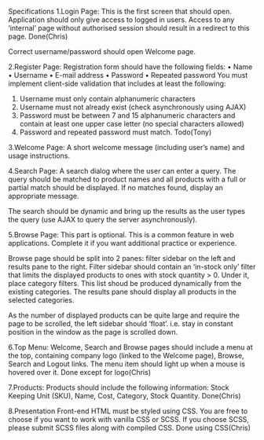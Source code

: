 Specifications 
1.Login Page: This is the first screen that should open. Application should only give access to logged in users. Access to any ‘internal’ page without authorised session should result in a redirect to this page. Done(Chris)
 
Correct username/password should open Welcome page. 
 
2.Register Page: Registration form should have the following fields:
 • Name • Username • E-mail address • Password • Repeated password 
 You must implement client-side validation that includes at least the following:
  1. Username must only contain alphanumeric characters  
  2. Username must not already exist (check asynchronously using AJAX) 
  3. Password must be between 7 and 15 alphanumeric characters and contain at least one upper case letter (no special characters allowed) 
  4. Password and repeated password must match. Todo(Tony)

3.Welcome Page: A short welcome message (including user’s name) and usage instructions. 
 
4.Search Page: A search dialog where the user can enter a query.  The query should be matched to product names and all products with a full or partial match should be displayed. If no matches found, display an appropriate message. 
 
The search should be dynamic and bring up the results as the user types the query (use AJAX to query the server asynchronously). 
 
5.Browse Page: This part is optional. This is a common feature in web applications. Complete it if you want additional practice or experience. 
 
Browse page should be split into 2 panes: filter sidebar on the left and results pane to the right. Filter sidebar should contain an ‘in-stock only’ filter that limits the displayed products to ones with stock quantity > 0. Under it, place category filters. This list shoud be produced dynamically from the existing categories. The results pane should display all products in the selected categories. 
 
As the number of displayed products can be quite large and require the page to be scrolled, the left sidebar should ‘float’. i.e. stay in constant position in the window as the page is scrolled down. 
 
6.Top Menu: Welcome, Search and Browse pages should include a menu at the top, containing company logo (linked to the Welcome page), Browse, Search and Logout links. The menu item should light up when a mouse is hovered over it. Done except for logo(Chris)
 
7.Products: Products should include the following information: Stock Keeping Unit (SKU), Name, Cost, Category, Stock Quantity. Done(Chris)
 
8.Presentation Front-end HTML must be styled using CSS. You are free to choose if you want to work with vanilla CSS or SCSS. If you choose SCSS, please submit SCSS files along with compiled CSS. Done using CSS(Chris)
